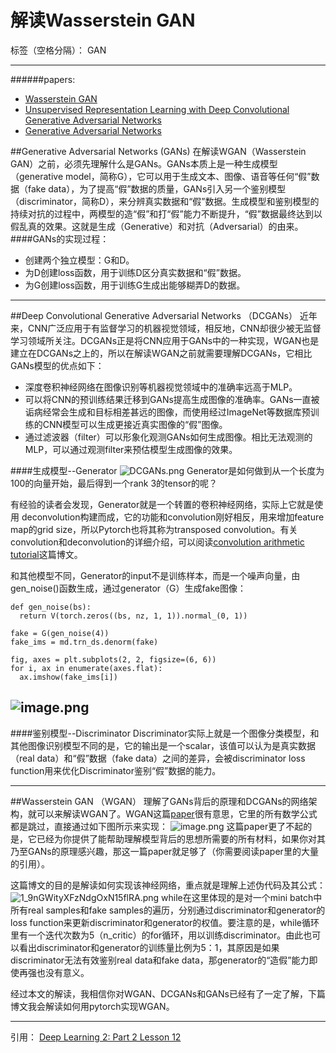 ﻿# 解读Wasserstein GAN

标签（空格分隔）： GAN

---

######papers:
- [Wasserstein GAN](https://arxiv.org/abs/1701.07875)
- [Unsupervised Representation Learning with Deep Convolutional Generative Adversarial Networks](https://arxiv.org/abs/1511.06434)
- [Generative Adversarial Networks](https://arxiv.org/abs/1406.2661)

##Generative Adversarial Networks (GANs)
在解读WGAN（Wasserstein GAN）之前，必须先理解什么是GANs。GANs本质上是一种生成模型（generative model，简称G），它可以用于生成文本、图像、语音等任何“假”数据（fake data），为了提高“假”数据的质量，GANs引入另一个鉴别模型（discriminator，简称D），来分辨真实数据和“假”数据。生成模型和鉴别模型的持续对抗的过程中，两模型的造“假”和打“假”能力不断提升，“假”数据最终达到以假乱真的效果。这就是生成（Generative）和对抗（Adversarial）的由来。
####GANs的实现过程：
- 创建两个独立模型：G和D。
- 为D创建loss函数，用于训练D区分真实数据和“假”数据。
- 为G创建loss函数，用于训练G生成出能够糊弄D的数据。

---
##Deep Convolutional Generative Adversarial Networks （DCGANs）
近年来，CNN广泛应用于有监督学习的机器视觉领域，相反地，CNN却很少被无监督学习领域所关注。DCGANs正是将CNN应用于GANs中的一种实现，WGAN也是建立在DCGANs之上的，所以在解读WGAN之前就需要理解DCGANs，它相比GANs模型的优点如下：
- 深度卷积神经网络在图像识别等机器视觉领域中的准确率远高于MLP。
- 可以将CNN的预训练结果迁移到GANs提高生成图像的准确率。GANs一直被诟病经常会生成和目标相差甚远的图像，而使用经过ImageNet等数据库预训练的CNN模型可以生成更接近真实图像的“假”图像。
- 通过滤波器（filter）可以形象化观测GANs如何生成图像。相比无法观测的MLP，可以通过观测filter来预估模型生成图像的效果。

####生成模型--Generator
![DCGANs.png](https://upload-images.jianshu.io/upload_images/13575947-e3cc14bfc8f09e38.png?imageMogr2/auto-orient/strip%7CimageView2/2/w/1240)
Generator是如何做到从一个长度为100的向量开始，最后得到一个rank 3的tensor的呢？

有经验的读者会发现，Generator就是一个转置的卷积神经网络，实际上它就是使用 deconvolution构建而成，它的功能和convolution刚好相反，用来增加feature map的grid size，所以Pytorch也将其称为transposed convolution。有关convolution和deconvolution的详细介绍，可以阅读[convolution arithmetic tutorial](http://deeplearning.net/software/theano/tutorial/conv_arithmetic.html)这篇博文。

和其他模型不同，Generator的input不是训练样本，而是一个噪声向量，由gen_noise()函数生成，通过generator（G）生成fake图像：
```
def gen_noise(bs):
  return V(torch.zeros((bs, nz, 1, 1)).normal_(0, 1))

fake = G(gen_noise(4))
fake_ims = md.trn_ds.denorm(fake)

fig, axes = plt.subplots(2, 2, figsize=(6, 6))
for i, ax in enumerate(axes.flat):
  ax.imshow(fake_ims[i])
```
![image.png](https://upload-images.jianshu.io/upload_images/13575947-7d82926afffaeaad.png?imageMogr2/auto-orient/strip%7CimageView2/2/w/1240)
---
####鉴别模型--Discriminator
Discriminator实际上就是一个图像分类模型，和其他图像识别模型不同的是，它的输出是一个scalar，该值可以认为是真实数据（real data）和“假”数据（fake data）之间的差异，会被discriminator loss function用来优化Discriminator鉴别“假”数据的能力。

---
##Wasserstein GAN （WGAN）
理解了GANs背后的原理和DCGANs的网络架构，就可以来解读WGAN了。WGAN这篇[paper](https://arxiv.org/abs/1701.07875)很有意思，它里的所有数学公式都是跳过，直接通过如下图所示来实现：
![image.png](https://upload-images.jianshu.io/upload_images/13575947-8130d3edf6c7db91.png?imageMogr2/auto-orient/strip%7CimageView2/2/w/1240)
这篇paper更了不起的是，它已经为你提供了能帮助理解模型背后的思想所需要的所有材料，如果你对其乃至GANs的原理感兴趣，那这一篇paper就足够了（你需要阅读paper里的大量的引用）。

这篇博文的目的是解读如何实现该神经网络，重点就是理解上述伪代码及其公式：
![1_9nGWityXFzNdgOxN15flRA.png](https://upload-images.jianshu.io/upload_images/13575947-369572234fbc453d.png?imageMogr2/auto-orient/strip%7CimageView2/2/w/1240)
while在这里体现的是对一个mini batch中所有real samples和fake samples的遍历，分别通过discriminator和generator的loss function来更新discriminator和generator的权值。要注意的是，while循环里有一个迭代次数为5（n_critic）的for循环，用以训练discriminator。由此也可以看出discriminator和generator的训练量比例为5：1，其原因是如果discriminator无法有效鉴别real data和fake data，那generator的“造假”能力即使再强也没有意义。

经过本文的解读，我相信你对WGAN、DCGANs和GANs已经有了一定了解，下篇博文我会解读如何用pytorch实现WGAN。

---
引用：
[Deep Learning 2: Part 2 Lesson 12](https://medium.com/@hiromi_suenaga/deep-learning-2-part-2-lesson-12-215dfbf04a94)













